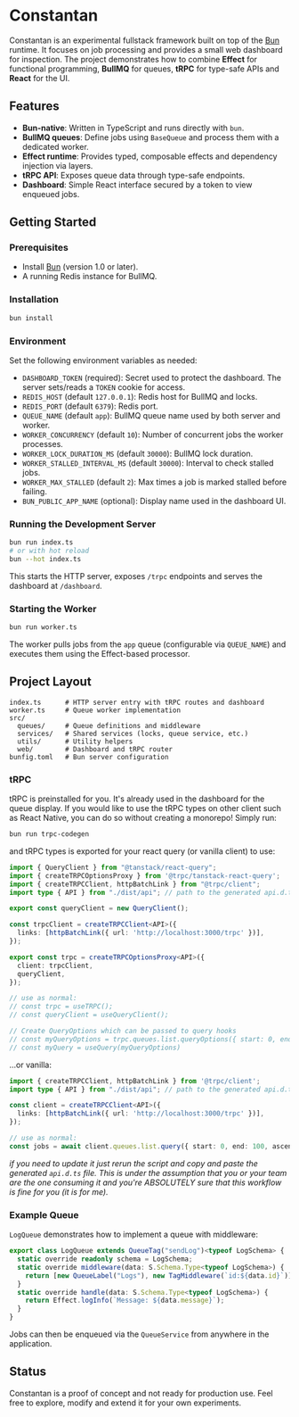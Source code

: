 # Constantan

Constantan is an experimental fullstack framework built on top of the [Bun](https://bun.sh) runtime. It focuses on job processing and provides a small web dashboard for inspection. The project demonstrates how to combine **Effect** for functional programming, **BullMQ** for queues, **tRPC** for type-safe APIs and **React** for the UI.

## Features

- **Bun-native**: Written in TypeScript and runs directly with `bun`.
- **BullMQ queues**: Define jobs using `BaseQueue` and process them with a dedicated worker.
- **Effect runtime**: Provides typed, composable effects and dependency injection via layers.
- **tRPC API**: Exposes queue data through type-safe endpoints.
- **Dashboard**: Simple React interface secured by a token to view enqueued jobs.

## Getting Started

### Prerequisites

- Install [Bun](https://bun.sh/docs/installation) (version 1.0 or later).
- A running Redis instance for BullMQ.

### Installation

```bash
bun install
```

### Environment

Set the following environment variables as needed:

- `DASHBOARD_TOKEN` (required): Secret used to protect the dashboard. The server sets/reads a `TOKEN` cookie for access.
- `REDIS_HOST` (default `127.0.0.1`): Redis host for BullMQ and locks.
- `REDIS_PORT` (default `6379`): Redis port.
- `QUEUE_NAME` (default `app`): BullMQ queue name used by both server and worker.
- `WORKER_CONCURRENCY` (default `10`): Number of concurrent jobs the worker processes.
- `WORKER_LOCK_DURATION_MS` (default `30000`): BullMQ lock duration.
- `WORKER_STALLED_INTERVAL_MS` (default `30000`): Interval to check stalled jobs.
- `WORKER_MAX_STALLED` (default `2`): Max times a job is marked stalled before failing.
- `BUN_PUBLIC_APP_NAME` (optional): Display name used in the dashboard UI.

### Running the Development Server

```bash
bun run index.ts
# or with hot reload
bun --hot index.ts
```

This starts the HTTP server, exposes `/trpc` endpoints and serves the dashboard at `/dashboard`.

### Starting the Worker

```bash
bun run worker.ts
```

The worker pulls jobs from the `app` queue (configurable via `QUEUE_NAME`) and executes them using the Effect-based processor.

## Project Layout

```
index.ts      # HTTP server entry with tRPC routes and dashboard
worker.ts     # Queue worker implementation
src/
  queues/     # Queue definitions and middleware
  services/   # Shared services (locks, queue service, etc.)
  utils/      # Utility helpers
  web/        # Dashboard and tRPC router
bunfig.toml   # Bun server configuration
```

### tRPC
tRPC is preinstalled for you. It's already used in the dashboard for the queue display. If you would like to use the tRPC types on
other client such as React Native, you can do so without creating a monorepo! Simply run:
```sh
bun run trpc-codegen
```

and tRPC types is exported for your react query (or vanilla client) to use:
```ts
import { QueryClient } from "@tanstack/react-query";
import { createTRPCOptionsProxy } from '@trpc/tanstack-react-query';
import { createTRPCClient, httpBatchLink } from "@trpc/client";
import type { API } from "./dist/api"; // path to the generated api.d.ts

export const queryClient = new QueryClient();

const trpcClient = createTRPCClient<API>({
  links: [httpBatchLink({ url: 'http://localhost:3000/trpc' })],
});

export const trpc = createTRPCOptionsProxy<API>({
  client: trpcClient,
  queryClient,
});

// use as normal:
// const trpc = useTRPC();
// const queryClient = useQueryClient();

// Create QueryOptions which can be passed to query hooks
// const myQueryOptions = trpc.queues.list.queryOptions({ start: 0, end: 100, ascending: true })
// const myQuery = useQuery(myQueryOptions)
```
...or vanilla:
```ts
import { createTRPCClient, httpBatchLink } from '@trpc/client';
import type { API } from "./dist/api"; // path to the generated api.d.ts

const client = createTRPCClient<API>({
  links: [httpBatchLink({ url: 'http://localhost:3000/trpc' })],
});

// use as normal:
const jobs = await client.queues.list.query({ start: 0, end: 100, ascending: true });
```

_if you need to update it just rerun the script and copy and paste the generated `api.d.ts` file. This is under the assumption that you or your team are the one consuming it and you're ABSOLUTELY sure that this workflow is fine for you (it is for me)._ 

### Example Queue

`LogQueue` demonstrates how to implement a queue with middleware:

```ts
export class LogQueue extends QueueTag("sendLog")<typeof LogSchema> {
  static override readonly schema = LogSchema;
  static override middleware(data: S.Schema.Type<typeof LogSchema>) {
    return [new QueueLabel("Logs"), new TagMiddleware(`id:${data.id}`)];
  }
  static override handle(data: S.Schema.Type<typeof LogSchema>) {
    return Effect.logInfo(`Message: ${data.message}`);
  }
}
```

Jobs can then be enqueued via the `QueueService` from anywhere in the application.

## Status

Constantan is a proof of concept and not ready for production use. Feel free to explore, modify and extend it for your own experiments.

